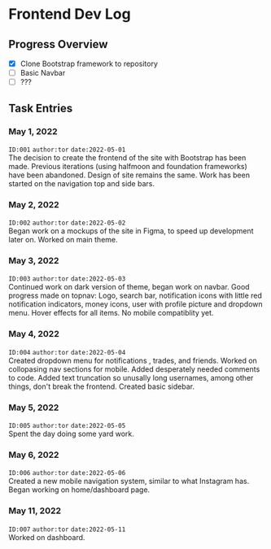 # Frontend Dev Log

## Progress Overview
- [x] Clone Bootstrap framework to repository
- [ ] Basic Navbar
- [ ] ???

## Task Entries

### May 1, 2022
`ID:001` `author:tor` `date:2022-05-01`\
The decision to create the frontend of the site with Bootstrap has been made. Previous iterations (using halfmoon and foundation frameworks) have been abandoned. Design of site remains the same. Work has been started on the navigation top and side bars.

### May 2, 2022
`ID:002` `author:tor` `date:2022-05-02`\
Began work on a mockups of the site in Figma, to speed up development later on. Worked on main theme.

### May 3, 2022
`ID:003` `author:tor` `date:2022-05-03`\
Continued work on dark version of theme, began work on navbar. Good progress made on topnav: Logo, search bar, notification icons with little red notification indicators, money icons, user with profile picture and dropdown menu. Hover effects for all items. No mobile compatiblity yet.

### May 4, 2022
`ID:004` `author:tor` `date:2022-05-04`\
Created dropdown menu for notifications , trades, and friends. Worked on collopasing nav sections for mobile. Added desperately needed comments to code. Added text truncation so unusally long usernames, among other things, don't break the frontend. Created basic sidebar.

### May 5, 2022
`ID:005` `author:tor` `date:2022-05-05`\
Spent the day doing some yard work.

### May 6, 2022
`ID:006` `author:tor` `date:2022-05-06`\
Created a new mobile navigation system, similar to what Instagram has. Began working on home/dashboard page.

### May 11, 2022
`ID:007` `author:tor` `date:2022-05-11`\
Worked on dashboard.